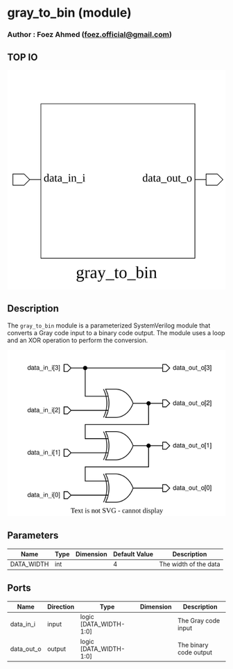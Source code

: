 # gray_to_bin (module)

### Author : Foez Ahmed (foez.official@gmail.com)

## TOP IO
<img src="./gray_to_bin_top.svg">

## Description

The `gray_to_bin` module is a parameterized SystemVerilog module that converts a Gray code input to
a binary code output. The module uses a loop and an XOR operation to perform the conversion.

<img src="./gray_to_bin_des.svg">

## Parameters
|Name|Type|Dimension|Default Value|Description|
|-|-|-|-|-|
|DATA_WIDTH|int||4|The width of the data|

## Ports
|Name|Direction|Type|Dimension|Description|
|-|-|-|-|-|
|data_in_i|input|logic [DATA_WIDTH-1:0]|| The Gray code input|
|data_out_o|output|logic [DATA_WIDTH-1:0]|| The binary code output|
